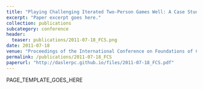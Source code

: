 ```yaml
---
title: "Playing Challenging Iterated Two-Person Games Well: A Case Study on the Iterated Traveler's Dilemma"
excerpt: "Paper excerpt goes here."
collection: publications
subcategory: conference
header: 
  teaser: publications/2011-07-18_FCS.png
date: 2011-07-18
venue: "Proceedings of the International Conference on Foundations of Computer Science (FCS)"
permalink: /publications/2011-07-18_FCS
paperurl: "http://daslerpc.github.io/files/2011-07-18_FCS.pdf"
---
```


PAGE_TEMPLATE_GOES_HERE
